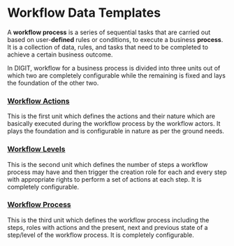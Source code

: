 # Workflow Data Templates

A **workflow process** is a series of sequential tasks that are carried out based on user-**defined** rules or conditions, to execute a business **process**. It is a collection of data, rules, and tasks that need to be completed to achieve a certain business outcome.

In DIGIT, workflow for a business process is divided into three units out of which two are completely configurable while the remaining is fixed and lays the foundation of the other two.

### [Workflow Actions](./#workflow-actions) <a href="#workflow-actions" id="workflow-actions"></a>

This is the first unit which defines the actions and their nature which are basically executed during the workflow process by the workflow actors. It plays the foundation and is configurable in nature as per the ground needs.

### [Workflow Levels](./#workflow-levels) <a href="#workflow-levels" id="workflow-levels"></a>

This is the second unit which defines the number of steps a workflow process may have and then trigger the creation role for each and every step with appropriate rights to perform a set of actions at each step. It is completely configurable.

### [Workflow Process](./#workflow-process) <a href="#workflow-process" id="workflow-process"></a>

This is the third unit which defines the workflow process including the steps, roles with actions and the present, next and previous state of a step/level of the workflow process. It is completely configurable.
